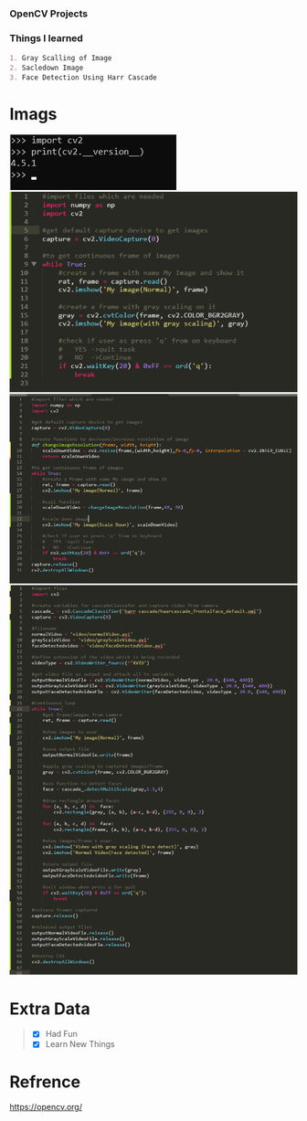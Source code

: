 ### OpenCV Projects

### Things I learned

```markdown
1. Gray Scalling of Image
2. Sacledown Image
3. Face Detection Using Harr Cascade
```

# Imags 
![Install Open CV](https://github.com/siddhantjoshi/OpenCV/blob/main/images/install%20openCV.png)<br>
![Gray Scalling of Image](https://github.com/siddhantjoshi/OpenCV/blob/main/images/gray%20scale%20code.png)<br>
![Sacledown Image](https://github.com/siddhantjoshi/OpenCV/blob/main/images/Scale%20down%20code.png)<br>
![Face Detection Using Harr Cascade](https://github.com/siddhantjoshi/OpenCV/blob/main/images/face%20Detection%20using%20harr%20cascade.png)<br>

# Extra Data
>- [x] Had Fun 
>- [x] Learn New Things

# Refrence
https://opencv.org/
